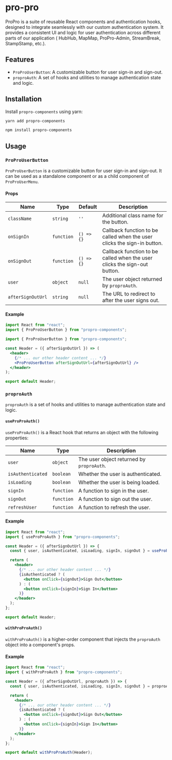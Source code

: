 # pro-pro

ProPro is a suite of reusable React components and authentication hooks, designed to integrate seamlessly with our custom authentication system. It provides a consistent UI and logic for user authentication across different parts of our application ( HubHub, MapMap, ProPro-Admin, StreamBreak, StampStamp, etc.).

## Features

- `ProProUserButton`: A customizable button for user sign-in and sign-out.
- `proproAuth`: A set of hooks and utilities to manage authentication state and logic.

## Installation

Install `propro-components` using yarn:

```bash
yarn add propro-components
```

```bash
npm install propro-components
```

## Usage

### `ProProUserButton`

`ProProUserButton` is a customizable button for user sign-in and sign-out. It can be used as a standalone component or as a child component of `ProProUserMenu`.

#### Props

| Name              | Type       | Default    | Description                                                              |
| ----------------- | ---------- | ---------- | ------------------------------------------------------------------------ |
| `className`       | `string`   | `''`       | Additional class name for the button.                                    |
| `onSignIn`        | `function` | `() => {}` | Callback function to be called when the user clicks the sign-in button.  |
| `onSignOut`       | `function` | `() => {}` | Callback function to be called when the user clicks the sign-out button. |
| `user`            | `object`   | `null`     | The user object returned by `proproAuth`.                                |
| `afterSignOutUrl` | `string`   | `null`     | The URL to redirect to after the user signs out.                         |

#### Example

```jsx
import React from "react";
import { ProProUserButton } from "propro-components";

import { ProProUserButton } from "propro-components";

const Header = ({ afterSignOutUrl }) => (
  <header>
    {/* ... our other header content ... */}
    <ProProUserButton afterSignOutUrl={afterSignOutUrl} />
  </header>
);

export default Header;
```

### `proproAuth`

`proproAuth` is a set of hooks and utilities to manage authentication state and logic.

#### `useProProAuth()`

`useProProAuth()` is a React hook that returns an object with the following properties:

| Name              | Type       | Description                               |
| ----------------- | ---------- | ----------------------------------------- |
| `user`            | `object`   | The user object returned by `proproAuth`. |
| `isAuthenticated` | `boolean`  | Whether the user is authenticated.        |
| `isLoading`       | `boolean`  | Whether the user is being loaded.         |
| `signIn`          | `function` | A function to sign in the user.           |
| `signOut`         | `function` | A function to sign out the user.          |
| `refreshUser`     | `function` | A function to refresh the user.           |

#### Example

```jsx
import React from "react";
import { useProProAuth } from "propro-components";

const Header = ({ afterSignOutUrl }) => {
  const { user, isAuthenticated, isLoading, signIn, signOut } = useProProAuth();

  return (
    <header>
      {/* ... our other header content ... */}
      {isAuthenticated ? (
        <button onClick={signOut}>Sign Out</button>
      ) : (
        <button onClick={signIn}>Sign In</button>
      )}
    </header>
  );
};

export default Header;
```

#### `withProProAuth()`

`withProProAuth()` is a higher-order component that injects the `proproAuth` object into a component's props.

#### Example

```jsx
import React from "react";
import { withProProAuth } from "propro-components";

const Header = ({ afterSignOutUrl, proproAuth }) => {
  const { user, isAuthenticated, isLoading, signIn, signOut } = proproAuth;

  return (
    <header>
      {/* ... our other header content ... */}
      {isAuthenticated ? (
        <button onClick={signOut}>Sign Out</button>
      ) : (
        <button onClick={signIn}>Sign In</button>
      )}
    </header>
  );
};

export default withProProAuth(Header);
```
